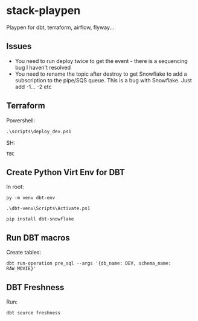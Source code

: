 # stack-playpen

Playpen for dbt, terraform, airflow, flyway...

## Issues

- You need to run deploy twice to get the event - there is a sequencing bug I haven't resolved
- You need to rename the topic after destroy to get Snowflake to add a subscription to the pipe/SQS queue. This is a bug with Snowflake. Just add -1... -2 etc

## Terraform

Powershell:
``` shell
.\scripts\deploy_dev.ps1
```

SH:
``` shell
TBC
```

## Create Python Virt Env for DBT

In root:

``` shell
py -m venv dbt-env
```

``` shell
.\dbt-venv\Scripts\Activate.ps1
```

``` shell
pip install dbt-snowflake
```

## Run DBT macros

Create tables:

``` shell
dbt run-operation pre_sql --args '{db_name: DEV, schema_name: RAW_MOVIE}'
```

## DBT Freshness

Run:

``` shell
dbt source freshness
```
